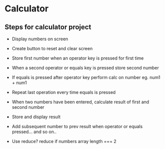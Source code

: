 # Calculator

## Steps for calculator project

-   Display numbers on screen
-   Create button to reset and clear screen
-   Store first number when an operator key is pressed for first time
-   When a second operator or equals key is pressed store second number
-   If equals is pressed after operator key perform calc on number eg. num1 + num1
-   Repeat last operation every time equals is pressed
-   When two numbers have been entered, calculate result of first and second number
-   Store and display result
-   Add subsequent number to prev result when operator or equals pressed... and so on..

-   Use reduce? reduce if numbers array length === 2
